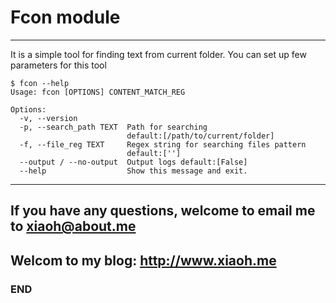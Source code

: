 
# Fcon module
---
It is a simple tool for finding text from current folder.
You can set up few parameters for this tool
```Shell
$ fcon --help
Usage: fcon [OPTIONS] CONTENT_MATCH_REG

Options:
  -v, --version
  -p, --search_path TEXT  Path for searching
                          default:[/path/to/current/folder]
  -f, --file_reg TEXT     Regex string for searching files pattern
                          default:['']
  --output / --no-output  Output logs default:[False]
  --help                  Show this message and exit.
```
---
If you have any questions, welcome to email me to <a class="email" href="mailto:xiaoh@about.me">xiaoh@about.me</a>
---
Welcom to my blog: http://www.xiaoh.me
---
### END

